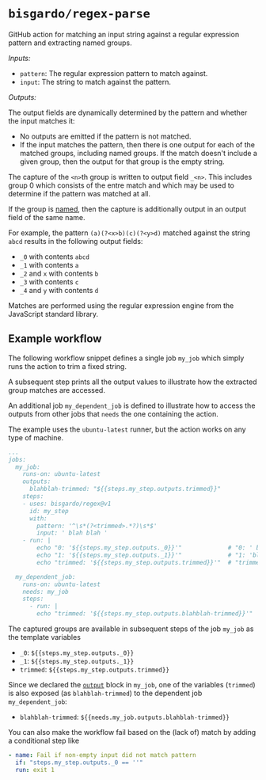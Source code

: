 # `bisgardo/regex-parse`

GitHub action for matching an input string against a regular expression pattern and extracting named groups.

*Inputs:*

- `pattern`: The regular expression pattern to match against.
- `input`: The string to match against the pattern.

*Outputs:*

The output fields are dynamically determined by the pattern and whether the input matches it:

- No outputs are emitted if the pattern is not matched.
- If the input matches the pattern, then there is one output for each of the matched groups, including named groups.
  If the match doesn't include a given group, then the output for that group is the empty string.

The capture of the `<n>`th group is written to output field `_<n>`.
This includes group 0 which consists of the entre match and which may be used to determine if the pattern was matched at all.

If the group is [named](https://developer.mozilla.org/en-US/docs/Web/JavaScript/Guide/Regular_Expressions/Groups_and_Backreferences#using_named_groups),
then the capture is additionally output in an output field of the same name.

For example, the pattern `(a)(?<x>b)(c)(?<y>d)` matched against the string `abcd` results in the following output fields:

- `_0` with contents `abcd`
- `_1` with contents `a`
- `_2` and `x` with contents `b`
- `_3` with contents `c`
- `_4` and `y` with contents `d`

Matches are performed using the regular expression engine from the JavaScript standard library.

## Example workflow

The following workflow snippet defines a single job `my_job` which simply runs the action to trim a fixed string.

A subsequent step prints all the output values to illustrate how the extracted group matches are accessed.

An additional job `my_dependent_job` is defined to illustrate how to access the outputs from other jobs
that `needs` the one containing the action.

The example uses the `ubuntu-latest` runner, but the action works on any type of machine.

```yaml
...
jobs:
  my_job:
    runs-on: ubuntu-latest
    outputs:
      blahblah-trimmed: "${{steps.my_step.outputs.trimmed}}"
    steps:
    - uses: bisgardo/regex@v1
      id: my_step
      with:
        pattern: '^\s*(?<trimmed>.*?)\s*$'
        input: ' blah blah '
    - run: |
        echo "0: '${{steps.my_step.outputs._0}}'"             # "0: ' blah blah '"
        echo "1: '${{steps.my_step.outputs._1}}'"             # "1: 'blah blah'"
        echo "trimmed: '${{steps.my_step.outputs.trimmed}}'"  # "trimmed: 'blah blah'"

  my_dependent_job:
    runs-on: ubuntu-latest
    needs: my_job
    steps:
      - run: |
        echo "trimmed: '${{steps.my_step.outputs.blahblah-trimmed}}'"  # "trimmed: 'blah blah'"
```

The captured groups are available in subsequent steps of the job `my_job` as the template variables

* `_0`: `${{steps.my_step.outputs._0}}`
* `_1`: `${{steps.my_step.outputs._1}}`
* `trimmed`: `${{steps.my_step.outputs.trimmed}}`

Since we declared the [`output`](https://docs.github.com/en/actions/using-jobs/defining-outputs-for-jobs) block in `my_job`,
one of the variables (`trimmed`) is also exposed (as `blahblah-trimmed`) to the dependent job `my_dependent_job`:

* `blahblah-trimmed`: `${{needs.my_job.outputs.blahblah-trimmed}}`

You can also make the workflow fail based on the (lack of) match by adding a conditional step like

```yaml
- name: Fail if non-empty input did not match pattern
  if: "steps.my_step.outputs._0 == ''"
  run: exit 1
```
